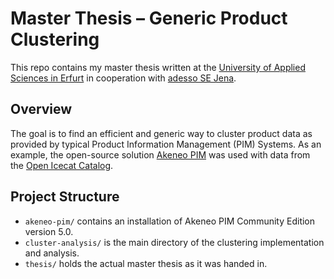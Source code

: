 # Master Thesis – Generic Product Clustering

This repo contains my master thesis written at the [University of Applied Sciences in Erfurt](https://www.ai.fh-erfurt.de/) in cooperation with [adesso SE Jena](https://www.adesso.de/).

## Overview

The goal is to find an efficient and generic way to cluster product data as provided by typical Product Information Management (PIM) Systems. As an example, the open-source solution [Akeneo PIM](https://www.akeneo.com/de/akeneo-pim-community-edition/) was used with data from the [Open Icecat Catalog](https://icecat.biz/).

## Project Structure

- `akeneo-pim/` contains an installation of Akeneo PIM Community Edition version 5.0.
- `cluster-analysis/` is the main directory of the clustering implementation and analysis.
- `thesis/` holds the actual master thesis as it was handed in.
